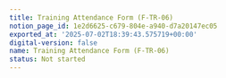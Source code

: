 ```yaml
---
title: Training Attendance Form (F-TR-06)
notion_page_id: 1e2d6625-c679-804e-a940-d7a20147ec05
exported_at: '2025-07-02T18:39:43.575719+00:00'
digital-version: false
name: Training Attendance Form (F-TR-06)
status: Not started
---
```


<!-- Unsupported block type: unsupported -->